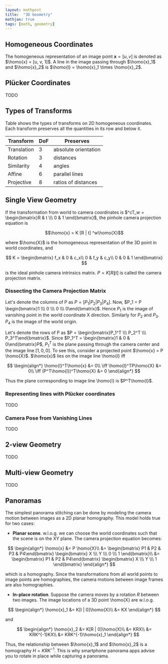 ```yaml
---
layout: mathpost
title:  "3D Geometry"
mathjax: true
tags: [math, geometry]
---
```

## Homogeneous Coordinates
The homogeneous representation of an image point $\mathbf{x} = [u, v]$ is denoted as $\homo{x} = [u, v, 1]$. A line in the image passing through $\homo{x}_1$ and $\homo{x}_2$ is $\homo{l} = \homo{x}_1 \times \homo{x}_2$.

## Pl&uuml;cker Coordinates
TODO

## Types of Transforms

Table shows the types of transforms on 2D homogeneous coordinates. Each transform preserves all the quantities in its row and below it.

| Transform   | DoF | Preserves            |
|-------------|-----|----------------------|
| Translation | 3   | absolute orientation |
| Rotation    | 3   | distances            |
| Similarity  | 4   | angles               |
| Affine      | 6   | parallel lines       |
| Projective  | 8   | ratios of distances  |

## Single View Geometry

If the transformation from world to camera coordinates is $^cT_w = \begin{bmatrix}R & t \\\ 0 & 1 \end{bmatrix}$, the pinhole camera projection equation is

$$\homo{x} = K [R | t] ^w\homo{X}$$

where $\homo{X}$ is the homogeneous representation of the 3D point in world coordinates, and

$$
K = \begin{bmatrix}
f_x & 0   & c_x\\
0   & f_y & c_y\\
0   & 0   & 1
\end{bmatrix}
$$

is the ideal pinhole camera intrinsics matrix. $P = K[R \| t]$ is called the camera projection matrix.

### Dissecting the Camera Projection Matrix
Let's denote the columns of P as $P = [P_1 | P_2 | P_3 | P_4]$. Now, $P_1 = P \begin{bmatrix}1 \\\ 0 \\\ 0 \\\ 0\end{bmatrix}$. Hence $P_1$ is the image of vanishing point in the world
coordinate X direction. Similarly for $P_2$ and $P_3$. $P_4$ is the image of the world origin.

Let's denote the rows of P as $P = \begin{bmatrix}P_1^T \\\ P_2^T \\\ P_3^T\end{bmatrix}$. Since $P_1^T = \begin{bmatrix}1 & 0 & 0\end{bmatrix}P$, $P_1^T$ is the plane passing 
through the camera center and the image line $[1, 0, 0]$. To see this, consider a projected point $\homo{x} = P \homo{X}$. $\homo{x}$ lies on the image line \homo{l} iff

$$
\begin{align*}
\homo{l}^T\homo{x} &= 0\\
\iff \homo{l}^TP\homo{X} &= 0\\
\iff (P^T\homo{l})^T\homo{X} &= 0
\end{align*}
$$

Thus the plane corresponding to image line \homo{l} is $P^T\homo{l}$.

### Representing lines with Pl&uuml;cker coordinates
TODO

### Camera Pose from Vanishing Lines
TODO

## 2-view Geometry
TODO

## Multi-view Geometry
TODO

## Panoramas
The simplest panorama stitching can be done by modeling the camera motion between images as a 2D planar homography. This model holds true for two cases:
- **Planar scene**. w.l.o.g. we can choose the world coordinates such that the scene is on the XY plane. The camera projection equation becomes:

$$
\begin{align*}
\homo{x}
&= P \homo{X}\\
&= \begin{bmatrix} P1 & P2 & P3 & P4\end{bmatrix} \begin{bmatrix} X \\\ Y \\\ 0 \\\ 1 \end{bmatrix}\\
&= \begin{bmatrix} P1 & P2 & P4\end{bmatrix} \begin{bmatrix} X \\\ Y \\\ 1 \end{bmatrix}
\end{align*}
$$

which is a homography. Since the transformations from all world points to image points are homographies, the camera motions between image frames are also homographies.

- **In-place rotation**. Suppose the camera moves by a rotation $R$ between two images. The image locations of a 3D point \homo{X} are w.l.o.g.

$$
\begin{align*}
\homo{x}_1
&= K[I | 0]\homo{X}\\
&= KX
\end{align*}
$$

and

$$
\begin{align*}
\homo{x}_2
&= K[R | 0]\homo{X}\\
&= KRX\\
&= KRK^{-1}KX\\
&= KRK^{-1}\homo{x}_1
\end{align*}
$$

Thus, the relationship between $\homo{x}_1$ and $\homo{x}_2$ is a homography $H=KRK^{-1}$.
This is why smartphone panorama apps advise you to rotate in place while capturing a panorama.
